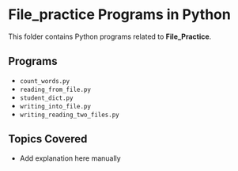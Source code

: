 # File_practice Programs in Python

This folder contains Python programs related to **File_Practice**.

## Programs
- `count_words.py`
- `reading_from_file.py`
- `student_dict.py`
- `writing_into_file.py`
- `writing_reading_two_files.py`

## Topics Covered
- Add explanation here manually
